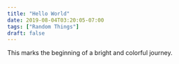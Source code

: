 ```yaml
---
title: "Hello World"
date: 2019-08-04T03:20:05-07:00
tags: ["Random Things"]
draft: false
---
```


This marks the beginning of a bright and colorful journey.
